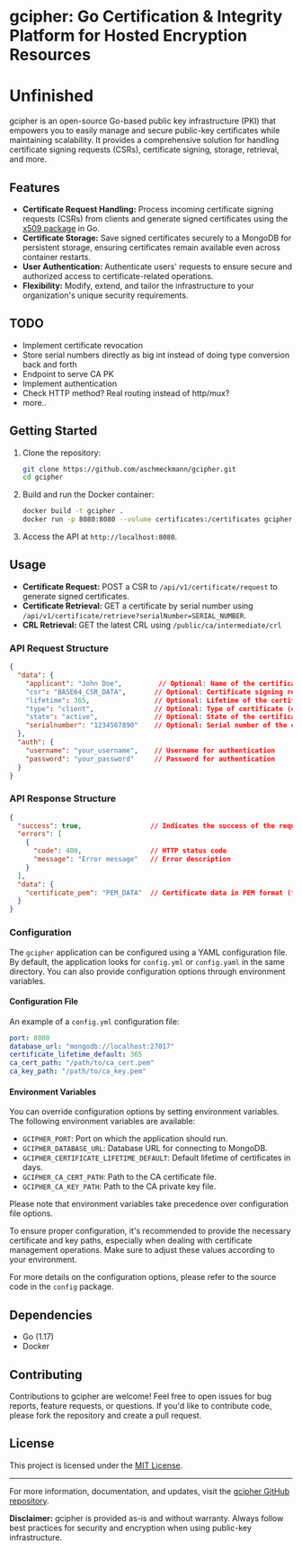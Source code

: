 # gcipher: Go Certification & Integrity Platform for Hosted Encryption Resources

# Unfinished

gcipher is an open-source Go-based public key infrastructure (PKI) that empowers you to easily manage and secure public-key certificates while maintaining scalability. It provides a comprehensive solution for handling certificate signing requests (CSRs), certificate signing, storage, retrieval, and more.

## Features

- **Certificate Request Handling:** Process incoming certificate signing requests (CSRs) from clients and generate signed certificates using the [x509 package](https://pkg.go.dev/crypto/x509) in Go.
- **Certificate Storage:** Save signed certificates securely to a MongoDB for persistent storage, ensuring certificates remain available even across container restarts.
- **User Authentication:** Authenticate users' requests to ensure secure and authorized access to certificate-related operations.
- **Flexibility:** Modify, extend, and tailor the infrastructure to your organization's unique security requirements.

## TODO

- Implement certificate revocation
- Store serial numbers directly as big int instead of doing type conversion back and forth
- Endpoint to serve CA PK
- Implement authentication
- Check HTTP method? Real routing instead of http/mux?
- more..

## Getting Started

1. Clone the repository:

    ```bash
    git clone https://github.com/aschmeckmann/gcipher.git
    cd gcipher
    ```

2. Build and run the Docker container:

    ```bash
    docker build -t gcipher .
    docker run -p 8080:8080 --volume certificates:/certificates gcipher
    ```

3. Access the API at `http://localhost:8080`.

## Usage

- **Certificate Request:** POST a CSR to `/api/v1/certificate/request` to generate signed certificates.
- **Certificate Retrieval:** GET a certificate by serial number using `/api/v1/certificate/retrieve?serialNumber=SERIAL_NUMBER`.
- **CRL Retrieval:** GET the latest CRL using `/public/ca/intermediate/crl`

### API Request Structure

```json
{
  "data": {
    "applicant": "John Doe",         // Optional: Name of the certificate applicant
    "csr": "BASE64_CSR_DATA",       // Optional: Certificate signing request in BASE64 format
    "lifetime": 365,                // Optional: Lifetime of the certificate in days
    "type": "client",               // Optional: Type of certificate (client or server)
    "state": "active",              // Optional: State of the certificate (active, revoked, etc.)
    "serialnumber": "1234567890"    // Optional: Serial number of the certificate
  },
  "auth": {
    "username": "your_username",    // Username for authentication
    "password": "your_password"     // Password for authentication
  }
}
```

### API Response Structure

```json
{
  "success": true,                 // Indicates the success of the request
  "errors": [
    {
      "code": 400,                 // HTTP status code
      "message": "Error message"   // Error description
    }
  ],
  "data": {
    "certificate_pem": "PEM_DATA"  // Certificate data in PEM format (for CertificateResponseData)
  }
}
```

### Configuration

The `gcipher` application can be configured using a YAML configuration file. By default, the application looks for `config.yml` or `config.yaml` in the same directory. You can also provide configuration options through environment variables.

#### Configuration File

An example of a `config.yml` configuration file:

```yaml
port: 8080
database_url: "mongodb://localhost:27017"
certificate_lifetime_default: 365
ca_cert_path: "/path/to/ca_cert.pem"
ca_key_path: "/path/to/ca_key.pem"
```

#### Environment Variables

You can override configuration options by setting environment variables. The following environment variables are available:

- `GCIPHER_PORT`: Port on which the application should run.
- `GCIPHER_DATABASE_URL`: Database URL for connecting to MongoDB.
- `GCIPHER_CERTIFICATE_LIFETIME_DEFAULT`: Default lifetime of certificates in days.
- `GCIPHER_CA_CERT_PATH`: Path to the CA certificate file.
- `GCIPHER_CA_KEY_PATH`: Path to the CA private key file.

Please note that environment variables take precedence over configuration file options.

To ensure proper configuration, it's recommended to provide the necessary certificate and key paths, especially when dealing with certificate management operations. Make sure to adjust these values according to your environment.

For more details on the configuration options, please refer to the source code in the `config` package.

## Dependencies

- Go (1.17)
- Docker

## Contributing

Contributions to gcipher are welcome! Feel free to open issues for bug reports, feature requests, or questions. If you'd like to contribute code, please fork the repository and create a pull request.

## License

This project is licensed under the [MIT License](LICENSE).

---

For more information, documentation, and updates, visit the [gcipher GitHub repository](https://github.com/aschmeckmann/gcipher).

**Disclaimer:** gcipher is provided as-is and without warranty. Always follow best practices for security and encryption when using public-key infrastructure.
